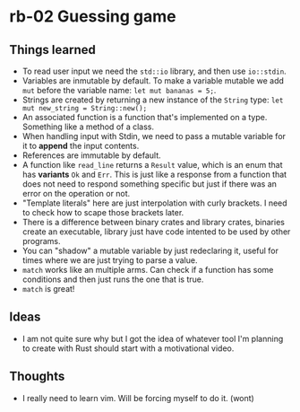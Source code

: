 # rb-02 Guessing game

## Things learned

- To read user input we need the `std::io` library, and then use `io::stdin`.
- Variables are inmutable by default. To make a variable mutable we add `mut` before the variable name: `let mut bananas = 5;`.
- Strings are created by returning a new instance of the `String` type: `let mut new_string = String::new();`
- An associated function is a function that's implemented on a type. Something like a method of a class.
- When handling input with Stdin, we need to pass a mutable variable for it to **append** the input contents.
- References are immutable by default.
- A function like `read_line` returns a `Result` value, which is an enum that has **variants** `Ok` and `Err`. This is just like a response from a function that does not need to respond something specific but just if there was an error on the operation or not.
- "Template literals" here are just interpolation with curly brackets. I need to check how to scape those brackets later.
- There is a difference between binary crates and library crates, binaries create an executable, library just have code intented to be used by other programs.
- You can "shadow" a mutable variable by just redeclaring it, useful for times where we are just trying to parse a value.
- `match` works like an multiple arms. Can check if a function has some conditions and then just runs the one that is true.
- `match` is great!

## Ideas

- I am not quite sure why but I got the idea of whatever tool I'm planning to create with Rust should start with a motivational video.

## Thoughts

- I really need to learn vim. Will be forcing myself to do it. (wont)
